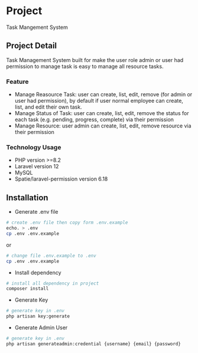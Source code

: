 # Project
Task Mangement System
## Project Detail
Task Management System built for make the user role admin or user had permission to manage task is easy to manage all resource tasks.
### Feature
 - Manage Reasource Task: user can create, list, edit, remove (for admin or user had permission), by default if user normal employee can create, list, and edit their own task.
 - Manage Status of Task: user can create, list, edit, remove the status for each task (e.g. pending, progress, complete) via their permission
 - Manage Resource: user admin can create, list, edit, remove resource via their permission
### Technology Usage
 - PHP version >=8.2
 - Laravel version 12
 - MySQL
 - Spatie/laravel-permission version 6.18

## Installation
- Generate .env file
```bash
# create .env file then copy form .env.example
echo. > .env
cp .env .env.example
```
or
```bash
# change file .env.example to .env
cp .env .env.example
```
- Install dependency
```bash
# install all dependency in project
composer install
```
- Generate Key
```bash
# generate key in .env
php artisan key:generate
```
- Generate Admin User
```bash
# generate key in .env
php artisan generateadmin:credential {username} {email} {password}
```

